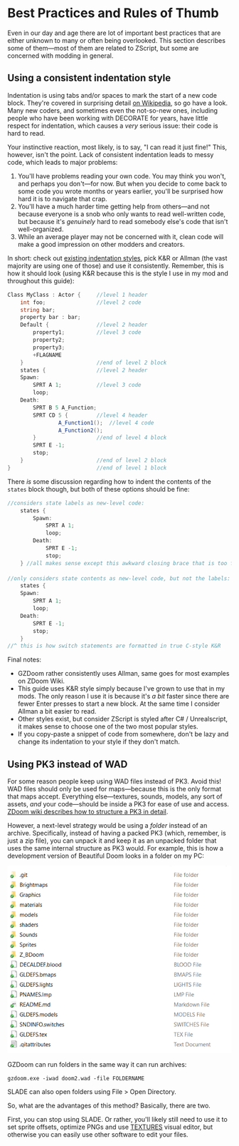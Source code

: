 # Best Practices and Rules of Thumb

Even in our day and age there are lot of important best practices that are either unknown to many or often being overlooked. This section describes some of them—most of them are related to ZScript, but some are concerned with modding in general.



## Using a consistent indentation style

Indentation is using tabs and/or spaces to mark the start of a new code block. They're covered in surprising detail [on Wikipedia](https://en.wikipedia.org/wiki/Indentation_style), so go have a look. Many new coders, and sometimes even the not-so-new ones, including people who have been working with DECORATE for years, have little respect for indentation, which causes a *very* serious issue: their code is hard to read.

Your instinctive reaction, most likely, is to say, "I can read it just fine!" This, however, isn't the point. Lack of consistent indentation leads to messy code, which leads to major problems:

1. You'll have problems reading your own code. You may think you won't, and perhaps you don't—for now. But when you decide to come back to some code you wrote months or years earlier, you'll be surprised how hard it is to navigate that crap.
2. You'll have a much harder time getting help from others—and not because everyone is a snob who only wants to read well-written code, but because it's *genuinely* hard to read somebody else's code that isn't well-organized.
3. While an average player may not be concerned with it, clean code will make a good impression on other modders and creators.

In short: check out [existing indentation styles](https://en.wikipedia.org/wiki/Indentation_style), pick K&R or Allman (the vast majority are using one of those) and use it consistently. Remember, this is how it should look (using K&R because this is the style I use in my mod and throughout this guide):

```csharp
Class MyClass : Actor {		//level 1 header
	int foo;				//level 2 code
	string bar;
	property bar : bar;
	Default {				//level 2 header
		property1;			//level 3 code
		property2;
		property3;
		+FLAGNAME
	}						//end of level 2 block
	states {				//level 2 header
	Spawn:					
		SPRT A 1;			//level 3 code
		loop;
	Death:
		SPRT B 5 A_Function;
		SPRT CD 5 {			//level 4 header
            	A_Function1();	//level 4 code
            	A_Function2();
        }					//end of level 4 block
		SPRT E -1;
		stop;
	}						//end of level 2 block
}							//end of level 1 block
```

There *is* some discussion regarding how to indent the contents of the `states` block though, but both of these options should be fine:

```csharp
//considers state labels as new-level code:
	states {
        Spawn:            
            SPRT A 1;
            loop;
        Death:
            SPRT E -1;
            stop;
    } //all makes sense except this awkward closing brace that is too far

//only considers state contents as new-level code, but not the labels:
    states {
    Spawn:
		SPRT A 1;
		loop;
	Death:
		SPRT E -1;
		stop;
	}
//^ this is how switch statements are formatted in true C-style K&R
```

Final notes:

- GZDoom rather consistently uses Allman, same goes for most examples on ZDoom Wiki.
- This guide uses K&R style simply because I've grown to use that in my mods. The only reason I use it is because it's *a bit* faster since there are fewer Enter presses to start a new block. At the same time I consider Allman a bit easier to read.
- Other styles exist, but consider ZScript is styled after C# / Unrealscript, it makes sense to choose one of the two most popular styles.
- If you copy-paste a snippet of code from somewhere, don't be lazy and change its indentation to your style if they don't match.



## Using PK3 instead of WAD

For some reason people keep using WAD files instead of PK3. Avoid this! WAD files should only be used for maps—because this is the only format that maps accept. Everything else—textures, sounds, models, any sort of assets, *and* your code—should be inside a PK3 for ease of use and access. [ZDoom wiki describes how to structure a PK3 in detail](https://zdoom.org/wiki/Using_ZIPs_as_WAD_replacement).

However, a next-level strategy would be using a *folder* instead of an archive. Specifically, instead of having a packed PK3 (which, remember, is just a zip file), you can unpack it and keep it as an unpacked folder that uses the same internal structure as PK3 would. For example, this is how a development version of Beautiful Doom looks in a folder on my PC:

![image-20200422172321943](image-20200422172321943.png)

GZDoom can run folders in the same way it can run archives:

```
gzdoom.exe -iwad doom2.wad -file FOLDERNAME
```

SLADE can also open folders using File > Open Directory.

So, what are the advantages of this method? Basically, there are two. 

First, you can stop using SLADE. Or rather, you'll likely still need to use it to set sprite offsets, optimize PNGs and use [TEXTURES](https://zdoom.org/wiki/TEXTURES) visual editor, but otherwise you can easily use other software to edit your files. 